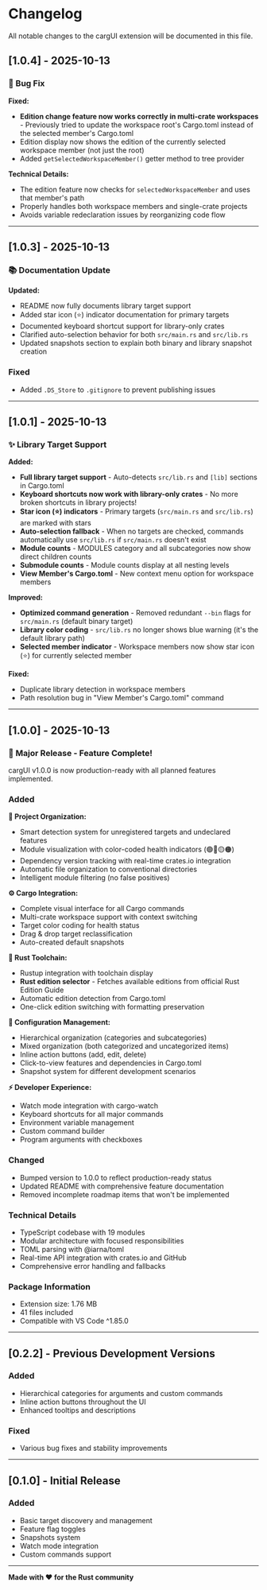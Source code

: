 # Changelog

All notable changes to the cargUI extension will be documented in this file.

## [1.0.4] - 2025-10-13

### 🔧 Bug Fix

**Fixed:**
- **Edition change feature now works correctly in multi-crate workspaces** - Previously tried to update the workspace root's Cargo.toml instead of the selected member's Cargo.toml
- Edition display now shows the edition of the currently selected workspace member (not just the root)
- Added `getSelectedWorkspaceMember()` getter method to tree provider

**Technical Details:**
- The edition feature now checks for `selectedWorkspaceMember` and uses that member's path
- Properly handles both workspace members and single-crate projects
- Avoids variable redeclaration issues by reorganizing code flow

---

## [1.0.3] - 2025-10-13

### 📚 Documentation Update

**Updated:**
- README now fully documents library target support
- Added star icon (⭐) indicator documentation for primary targets
- Documented keyboard shortcut support for library-only crates
- Clarified auto-selection behavior for both `src/main.rs` and `src/lib.rs`
- Updated snapshots section to explain both binary and library snapshot creation

### Fixed
- Added `.DS_Store` to `.gitignore` to prevent publishing issues

---

## [1.0.1] - 2025-10-13

### ✨ Library Target Support

**Added:**
- **Full library target support** - Auto-detects `src/lib.rs` and `[lib]` sections in Cargo.toml
- **Keyboard shortcuts now work with library-only crates** - No more broken shortcuts in library projects!
- **Star icon (⭐) indicators** - Primary targets (`src/main.rs` and `src/lib.rs`) are marked with stars
- **Auto-selection fallback** - When no targets are checked, commands automatically use `src/lib.rs` if `src/main.rs` doesn't exist
- **Module counts** - MODULES category and all subcategories now show direct children counts
- **Submodule counts** - Module counts display at all nesting levels
- **View Member's Cargo.toml** - New context menu option for workspace members

**Improved:**
- **Optimized command generation** - Removed redundant `--bin` flags for `src/main.rs` (default binary target)
- **Library color coding** - `src/lib.rs` no longer shows blue warning (it's the default library path)
- **Selected member indicator** - Workspace members now show star icon (⭐) for currently selected member

**Fixed:**
- Duplicate library detection in workspace members
- Path resolution bug in "View Member's Cargo.toml" command

---

## [1.0.0] - 2025-10-13

### 🎉 Major Release - Feature Complete!

cargUI v1.0.0 is now production-ready with all planned features implemented.

### Added

**🎨 Project Organization:**
- Smart detection system for unregistered targets and undeclared features
- Module visualization with color-coded health indicators (🟢🔵🟡🟠)
- Dependency version tracking with real-time crates.io integration
- Automatic file organization to conventional directories
- Intelligent module filtering (no false positives)

**⚙️ Cargo Integration:**
- Complete visual interface for all Cargo commands
- Multi-crate workspace support with context switching
- Target color coding for health status
- Drag & drop target reclassification
- Auto-created default snapshots

**🦀 Rust Toolchain:**
- Rustup integration with toolchain display
- **Rust edition selector** - Fetches available editions from official Rust Edition Guide
- Automatic edition detection from Cargo.toml
- One-click edition switching with formatting preservation

**🔧 Configuration Management:**
- Hierarchical organization (categories and subcategories)
- Mixed organization (both categorized and uncategorized items)
- Inline action buttons (add, edit, delete)
- Click-to-view features and dependencies in Cargo.toml
- Snapshot system for different development scenarios

**⚡ Developer Experience:**
- Watch mode integration with cargo-watch
- Keyboard shortcuts for all major commands
- Environment variable management
- Custom command builder
- Program arguments with checkboxes

### Changed
- Bumped version to 1.0.0 to reflect production-ready status
- Updated README with comprehensive feature documentation
- Removed incomplete roadmap items that won't be implemented

### Technical Details
- TypeScript codebase with 19 modules
- Modular architecture with focused responsibilities
- TOML parsing with @iarna/toml
- Real-time API integration with crates.io and GitHub
- Comprehensive error handling and fallbacks

### Package Information
- Extension size: 1.76 MB
- 41 files included
- Compatible with VS Code ^1.85.0

---

## [0.2.2] - Previous Development Versions

### Added
- Hierarchical categories for arguments and custom commands
- Inline action buttons throughout the UI
- Enhanced tooltips and descriptions

### Fixed
- Various bug fixes and stability improvements

---

## [0.1.0] - Initial Release

### Added
- Basic target discovery and management
- Feature flag toggles
- Snapshots system
- Watch mode integration
- Custom commands support

---

**Made with ❤️ for the Rust community**
